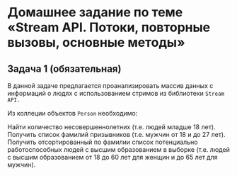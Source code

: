 # **Домашнее задание по теме «Stream API. Потоки, повторные вызовы, основные методы»**


## **Задача 1 (обязательная)** 

В данной задаче предлагается проанализировать массив данных с информаций о людях с использованием стримов из библиотеки ```Stream API.```

Из коллеции объектов ```Person``` необходимо:

Найти количество несовершеннолетних (т.е. людей младше 18 лет).
Получить список фамилий призывников (т.е. мужчин от 18 и до 27 лет).
Получить отсортированный по фамилии список потенциально работоспособных людей с высшим образованием в выборке (т.е. людей с высшим образованием от 18 до 60 лет для женщин и до 65 лет для мужчин).